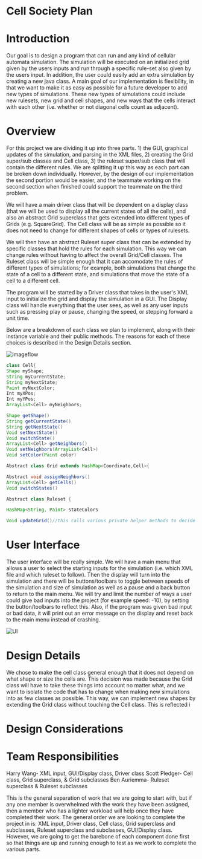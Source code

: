 Cell Society Plan
=========

# Introduction

Our goal is to design a program that can run and any kind of cellular automata simulation. The simulation will be executed on an initialized grid given by the users inputs and run through a specific rule-set also given by the users input. In addition, the user could easily add an extra simulation by creating a new java class.  A main goal of our implementation is flexibility, in that we want to make it as easy as possible for a future developer to add new types of simulations.  These new types of simulations could include new rulesets, new grid and cell shapes, and new ways that the cells interact with each other (i.e. whether or not diagonal cells count as adjacent).

# Overview

For this project we are dividing it up into three parts. 1) the GUI, graphical updates of the simulation, and parsing in the XML files, 2) creating the Grid super/sub classes and Cell class, 3) the ruleset super/sub class that will contain the different rules. We are splitting it up this way as each part can be broken down individually. However, by the design of our implementation the second portion would be easier, and the teammate working on the second section when finished could support the teammate on the third problem. 

We will have a main driver class that will be dependent on a display class (that we will be used to display all the current states of all the cells), and also an abstract Grid superclass that gets extended into different types of Grids (e.g. SquareGrid). The Cell class will be as simple as possible so it does not need to change for different shapes of cells or types of rulesets.

We will then have an abstract Ruleset super class that can be extended by specific classes that hold the rules for each simulation. This way we can change rules without having to affect the overall Grid/Cell classes.  The Ruleset class will be simple enough that it can accomodate the rules of different types of simulations; for example, both simulations that change the state of a cell to a different state, and simulations that move the state of a cell to a different cell.

The program will be started by a Driver class that takes in the user's XML input to initialize the grid and display the simulation in a GUI.  The Display class will handle everything that the user sees, as well as any user inputs such as pressing play or pause, changing the speed, or stepping forward a unit time.

Below are a breakdown of each class we plan to implement, along with their instance variable and their public methods.  The reasons for each of these choices is described in the Design Details section.

![imageflow](https://coursework.cs.duke.edu/CompSci308_2018Spring/cellsociety_team21/blob/master/doc/FullSizeRender-1.jpg) 

```java
class Cell{
Shape myShape;
String myCurrentState;
String myNextState;
Paint myNextColor;
Int myXPos;
Int myYPos;
ArrayList<Cell> myNeighbors;

Shape getShape()
String getCurrentState()
String getNextState()
Void setNextState()
Void switchState()
ArrayList<Cell> getNeighbors()
Void setNeighbors(ArrayList<Cell>)
Void setColor(Paint color)
```

```Java
Abstract class Grid extends HashMap<Coordinate,Cell>{

Abstract void assignNeighbors()
ArrayList<Cell> getCells()
Void switchStates()
```

```Java
Abstract class Ruleset {

HashMap<String, Paint> stateColors

Void updateGrid()//this calls various private helper methods to decide which cells need to change, changes them, updates their colors, etc.
```

# User Interface

The user interface will be really simple. We will have a main menu that allows a user to select the starting inputs for the simulation (i.e. which XML file and which ruleset to follow). Then the display will turn into the simulation and there will be buttons/toolbars to toggle between speeds of the simulation and size of simulation as well as a pause and a back button to return to the main menu. We will try and limit the number of ways a user could give bad inputs into the project (for example speed: -10), by setting the button/toolbars to reflect this. Also, if the program was given bad input or bad data, it will print out an error message on the display and reset back to the main menu instead of crashing. 

![UI](https://coursework.cs.duke.edu/CompSci308_2018Spring/cellsociety_team21/blob/master/doc/FullSizeRender.jpg) 

# Design Details

We chose to make the cell class general enough that it does not depend on what shape or size the cells are.  This decision was made because the Grid class will have to take these things into account no matter what, and we want to isolate the code that has to change when making new simulations into as few classes as possible.  This way, we can implement new shapes by extending the Grid class without touching the Cell class.  This is reflected i


# Design Considerations



# Team Responsibilities

Harry Wang- XML input, GUI/Display class, Driver class
Scott Pledger- Cell class, Grid superclass, & Grid subclasses
Ben Auriemma- Ruleset superclass & Ruleset subclasses

This is the general separation of work that we are going to start with, but if any one member is overwhelmed with the work they have been assigned, then a member who has a lighter workload will help once they have completed their work. The general order we are looking to complete the project in is: XML input, Driver class, Cell class, Grid superclass and subclasses, Ruleset superclass and subclasses, GUI/Display class. However, we are going to get the barebone of each component done first so that things are up and running enough to test as we work to complete the various parts.
